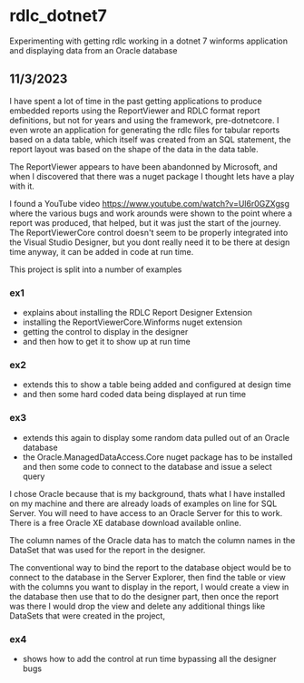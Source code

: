 # rdlc_dotnet7
Experimenting with getting rdlc working in a dotnet 7 winforms application and displaying data from an Oracle database

## 11/3/2023
I have spent a lot of time in the past getting applications to produce embedded reports using the ReportViewer and RDLC format report definitions, 
but not for years and using the framework, pre-dotnetcore.  I even wrote an application for generating the rdlc files for tabular reports based on 
a data table, which itself was created from an SQL statement, the report layout was based on the shape of the data in the data table.

The ReportViewer appears to have been abandonned by Microsoft, and when I discovered that there was a nuget package I thought lets have a play with it.

I found a YouTube video https://www.youtube.com/watch?v=Ul6r0GZXgsg where the various bugs and work arounds were shown to the point where a report was 
produced, that helped, but it was just the start of the journey.  The ReportViewerCore control doesn't seem to be properly integrated into the Visual 
Studio Designer, but you dont really need it to be there at design time anyway, it can be added in code at run time.

This project is split into a number of examples
### ex1 
- explains about installing the RDLC Report Designer Extension
- installing the ReportViewerCore.Winforms nuget extension
- getting the control to display in the designer
- and then how to get it to show up at run time
### ex2
- extends this to show a table being added and configured at design time
- and then some hard coded data being displayed at run time
### ex3
- extends this again to display some random data pulled out of an Oracle database
- the Oracle.ManagedDataAccess.Core nuget package has to be installed and then some code to connect to the database and issue a select query

I chose Oracle because that is my background, thats what I have installed on my machine and there are already loads of examples on line for SQL 
Server.  You will need to have access to an Oracle Server for this to work.  There is a free Oracle XE database download available online.

The column names of the Oracle data has to match the column names in the DataSet that was used for the report in the designer.

The conventional way to bind the report to the database object would be to connect to the database in the Server Explorer, then find the table or 
view with the columns you want to display in the report, I would create a view in the database then use that to do the designer part, then once the 
report was there I would drop the view and delete any additional things like DataSets that were created in the project, 

### ex4
- shows how to add the control at run time bypassing all the designer bugs

